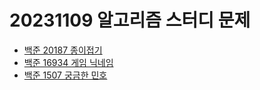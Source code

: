 # 20231109 알고리즘 스터디 문제

- [백준 20187 종이접기](https://www.acmicpc.net/problem/20187)
- [백준 16934 게임 닉네임](https://www.acmicpc.net/problem/16934)
- [백준 1507 궁금한 민호](https://www.acmicpc.net/problem/1507)

